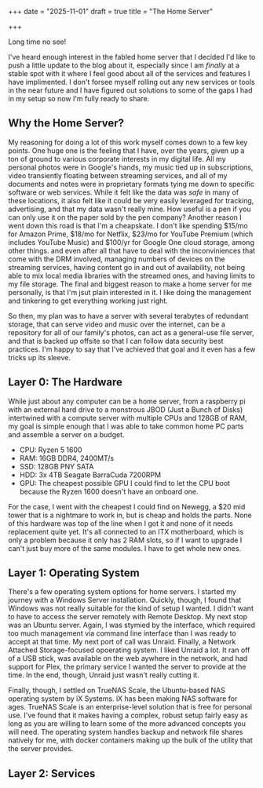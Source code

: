+++
date = "2025-11-01"
draft = true
title = "The Home Server"

+++

Long time no see!

I've heard enough interest in the fabled home server that I decided I'd like to push a little update to the blog about it, especially since I am *finally* at a stable spot with it where I feel good about all of the services and features I have implimented. I don't forsee myself rolling out any new services or tools in the near future and I have figured out solutions to some of the gaps I had in my setup so now I'm fully ready to share.

## Why the Home Server?

My reasoning for doing a lot of this work myself comes down to a few key points. One huge one is the feeling that I have, over the years, given up a ton of ground to various corporate interests in my digital life. All my personal photos were in Google's hands, my music tied up in subscriptions, video transiently floating between streaming services, and all of my documents and notes were in proprietary formats tying me down to specific software or web services. While it felt like the data was *safe* in many of these locations, it also felt like it could be very easily leveraged for tracking, advertising, and that my data wasn't really mine. How useful is a pen if you can only use it on the paper sold by the pen company? Another reason I went down this road is that I'm a cheapskate. I don't like spending $15/mo for Amazon Prime, $18/mo for Netflix, $23/mo for YouTube Premium (which includes YouTube Music) and $100/yr for Google One cloud storage, among other things. and even after all that have to deal with the inconviniences that come with the DRM involved, managing numbers of devices on the streaming services, having content go in and out of availability, not being able to mix local media libraries with the streamed ones, and having limits to my file storage. The final and biggest reason to make a home server for me personally, is that I'm jsut plain interested in it. I like doing the management and tinkering to get everything working just right.

So then, my plan was to have a server with several terabytes of redundant storage, that can serve video and music over the internet, can be a repository for all of our family's photos, can act as a general-use file server, and that is backed up offsite so that I can follow data security best practices. I'm happy to say that I've achieved that goal and it even has a few tricks up its sleeve.

## Layer 0: The Hardware

While just about any computer can be a home server, from a raspberry pi with an external hard drive to a monstrous JBOD (Just a Bunch of Disks) intertwined with a compute server with multiple CPUs and 128GB of RAM, my goal is simple enough that I was able to take common home PC parts and assemble a server on a budget.

* CPU: Ryzen 5 1600
* RAM: 16GB DDR4, 2400MT/s
* SSD: 128GB PNY SATA
* HDD: 3x 4TB Seagate BarraCuda 7200RPM
* GPU: The cheapest possible GPU I could find to let the CPU boot because the Ryzen 1600 doesn't have an onboard one.

For the case, I went with the cheapest I could find on Newegg, a $20 mid tower that is a nightmare to work in, but is cheap and holds the parts. None of this hardware was top of the line when I got it and none of it needs replacement quite yet. It's all connected to an ITX motherboard, which is only a problem because it only has 2 RAM slots, so if I want to upgrade I can't just buy more of the same modules. I have to get whole new ones.

## Layer 1: Operating System

There's a few operating system options for home servers. I started my journey with a Windows Server installation. Quickly, though, I found that Windows was not really suitable for the kind of setup I wanted. I didn't want to have to access the server remotely with Remote Desktop. My next stop was an Ubuntu server. Again, I was stymied by the interface, which required too much management via command line interface than I was ready to accept at that time. My next port of call was Unraid. Finally, a Network Attached Storage-focused opoerating system. I liked Unraid a lot. It ran off of a USB stick, was available on the web aywhere in the network, and had support for Plex, the primary service I wanted the server to provide at the time. In the end, though, Unraid just wasn't really cutting it.

Finally, though, I settled on TrueNAS Scale, the Ubuntu-based NAS operating system by iX Systems. iX has been making NAS software for ages. TrueNAS Scale is an enterprise-level solution that is free for personal use. I've found that it makes having a complex, robust setup fairly easy as long as you are willing to learn some of the more advanced concepts you will need. The operating system handles backup and network file shares natively for me, with docker containers making up the bulk of the utility that the server provides.

## Layer 2: Services

